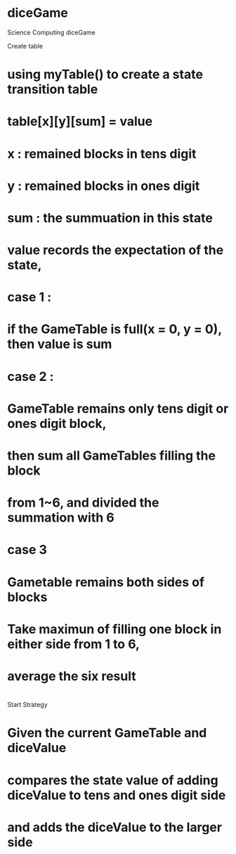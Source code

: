 # diceGame
Science Computing diceGame

Create table
# using myTable() to create a state transition table
# table[x][y][sum] = value
# x   : remained blocks in tens digit
# y   : remained blocks in ones digit
# sum : the summuation in this state
#     
# value records the expectation of the state,
# 
# case 1 : 
#   if the GameTable is full(x = 0, y = 0), then value is sum
#
# case 2 : 
#   GameTable remains only tens digit or ones digit block, 
#   then sum all GameTables filling the block
#   from 1~6, and divided the summation with 6
# 
# case 3 
#   Gametable remains both sides of blocks
#   Take maximun of filling one block in either side from 1 to 6,
#   average the six result
#

Start Strategy
#
# Given the current GameTable and diceValue
# compares the state value of adding diceValue to tens and ones digit side
# and adds the diceValue to the larger side




